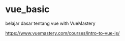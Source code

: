 # vue_basic
belajar dasar tentang vue with VueMastery

https://www.vuemastery.com/courses/intro-to-vue-js/
